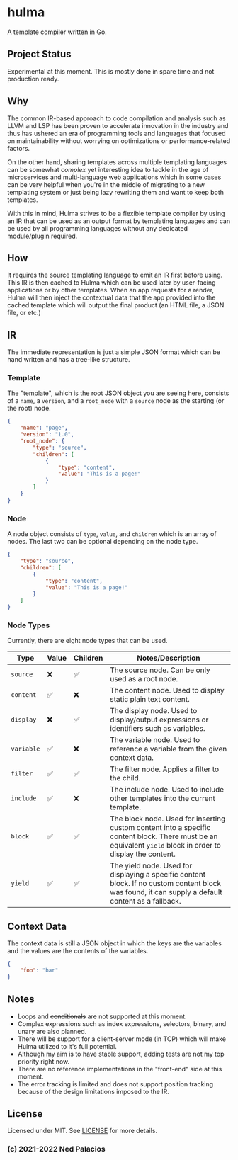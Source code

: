 # hulma
A template compiler written in Go. 

## Project Status
Experimental at this moment. This is mostly done in spare time and not production ready.

## Why
The common IR-based approach to code compilation and analysis such as LLVM and LSP has been proven to accelerate innovation in the industry and thus has ushered an era of programming tools and languages that focused on maintainability without worrying on optimizations or performance-related factors.

On the other hand, sharing templates across multiple templating languages can be somewhat *complex* yet interesting idea to tackle in the age of microservices and multi-language web applications which in some cases can be very helpful when you're in the middle of migrating to a new templating system or just being lazy rewriting them and want to keep both templates.

With this in mind, Hulma strives to be a flexible template compiler by using an IR that can be used as an output format by templating languages and can be used by all programming languages without any dedicated module/plugin required.

## How
It requires the source templating language to emit an IR first before using. This IR is then cached to Hulma which can be used later by user-facing applications or by other templates. When an app requests for a render,  Hulma will then inject the contextual data that the app provided into the cached template which will output the final product (an HTML file, a JSON file, or etc.)

## IR
The immediate representation is just a simple JSON format which can be hand written and has a tree-like structure. 

### Template
The "template", which is the root JSON object you are seeing here, consists of a `name`, a `version`, and a `root_node` with a `source` node as the starting (or the root) node.

```json
{
    "name": "page",
    "version": "1.0",
    "root_node": {
        "type": "source",
        "children": [
            {
                "type": "content",
                "value": "This is a page!"
            }
        ]
    }
}
```

### Node
A node object consists of `type`, `value`, and `children` which is an array of nodes. The last two can be optional depending on the node type.
```json
{
    "type": "source",
    "children": [
        {
            "type": "content",
            "value": "This is a page!"
        }
    ]
}
```

### Node Types
Currently, there are eight node types that can be used.

|Type|Value|Children|Notes/Description|
|----|-----|--------|-----|
|`source`|❌|✅|The source node. Can be only used as a root node.|
|`content`|✅|❌|The content node. Used to display static plain text content.|
|`display`|❌|✅|The display node. Used to display/output expressions or identifiers such as variables.|
|`variable`|✅|❌|The variable node. Used to reference a variable from the given context data.|
|`filter`|✅|✅|The filter node. Applies a filter to the child.|
|`include`|✅|❌|The include node. Used to include other templates into the current template.|
|`block`|✅|✅|The block node. Used for inserting custom content into a specific content block. There must be an equivalent `yield` block in order to display the content.|
|`yield`|✅|✅|The yield node. Used for displaying a specific content block. If no custom content block was found, it can supply a default content as a fallback.|

## Context Data
The context data is still a JSON object in which the keys are the variables and the values are the contents of the variables.

```json
{
    "foo": "bar"
}
```

## Notes
- Loops and ~~conditionals~~ are not supported at this moment.
- Complex expressions such as index expressions, selectors, binary, and unary are also planned.
- There will be support for a client-server mode (in TCP) which will make Hulma utilized to it's full potential.
- Although my aim is to have stable support, adding tests are not my top priority right now.
- There are no reference implementations in the "front-end" side at this moment.
- The error tracking is limited and does not support position tracking because of the design limitations imposed to the IR.

## License
Licensed under MIT. See [LICENSE](LICENSE) for more details.

### (c) 2021-2022 Ned Palacios